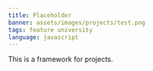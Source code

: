 ```yaml
---
title: Placeholder
banner: assets/images/projects/test.png
tags: feature university
language: javascript
---
```


This is a framework for projects.
